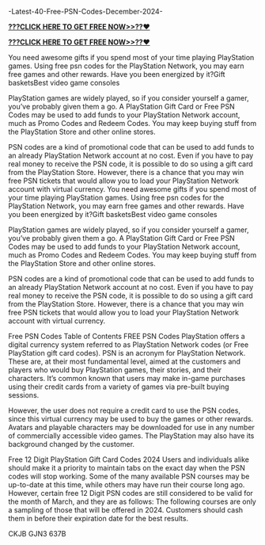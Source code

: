 -Latest-40-Free-PSN-Codes-December-2024-

**[???CLICK HERE TO GET FREE NOW>>??❤️](https://cutt.ly/SeVJN6y3)**

**[???CLICK HERE TO GET FREE NOW>>??❤️](https://cutt.ly/SeVJN6y3)**

You need awesome gifts if you spend most of your time playing  PlayStation  games. Using free psn codes for the PlayStation Network, you may earn free games and other rewards. Have you been energized by it?Gift basketsBest video game consoles

PlayStation games are widely played, so if you consider yourself a gamer, you’ve probably given them a go. A PlayStation Gift Card or Free PSN Codes may be used to add funds to your PlayStation Network account, much as Promo Codes and Redeem Codes. You may keep buying stuff from the PlayStation Store and other online stores.

PSN codes are a kind of promotional code that can be used to add funds to an already PlayStation Network account at no cost. Even if you have to pay real money to receive the PSN code, it is possible to do so using a gift card from the PlayStation Store. However, there is a chance that you may win free PSN tickets that would allow you to load your PlayStation Network account with virtual currency.
You need awesome gifts if you spend most of your time playing  PlayStation  games. Using free psn codes for the PlayStation Network, you may earn free games and other rewards. Have you been energized by it?Gift basketsBest video game consoles

PlayStation games are widely played, so if you consider yourself a gamer, you’ve probably given them a go. A PlayStation Gift Card or Free PSN Codes may be used to add funds to your PlayStation Network account, much as Promo Codes and Redeem Codes. You may keep buying stuff from the PlayStation Store and other online stores.

PSN codes are a kind of promotional code that can be used to add funds to an already PlayStation Network account at no cost. Even if you have to pay real money to receive the PSN code, it is possible to do so using a gift card from the PlayStation Store. However, there is a chance that you may win free PSN tickets that would allow you to load your PlayStation Network account with virtual currency.

Free PSN Codes
Table of Contents
FREE PSN Codes
PlayStation offers a digital currency system referred to as PlayStation Network codes (or Free PlayStation gift card codes). PSN is an acronym for PlayStation Network. These are, at their most fundamental level, aimed at the customers and players who would buy PlayStation games, their stories, and their characters. It’s common known that users may make in-game purchases using their credit cards from a variety of games via pre-built buying sessions.

However, the user does not require a credit card to use the PSN codes, since this virtual currency may be used to buy the games or other rewards. Avatars and playable characters may be downloaded for use in any number of commercially accessible video games. The PlayStation may also have its background changed by the customer.

Free 12 Digit PlayStation Gift Card Codes 2024
Users and individuals alike should make it a priority to maintain tabs on the exact day when the PSN codes will stop working. Some of the many available PSN courses may be up-to-date at this time, while others may have run their course long ago. However, certain free 12 Digit PSN codes are still considered to be valid for the month of March, and they are as follows: The following courses are only a sampling of those that will be offered in 2024. Customers should cash them in before their expiration date for the best results.

CKJB GJN3 637B
